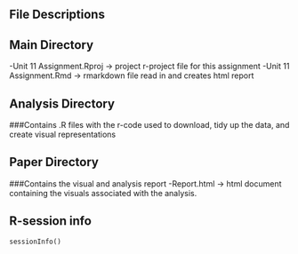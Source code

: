 ## File Descriptions

## Main Directory
-Unit 11 Assignment.Rproj -> project r-project file for this assignment
-Unit 11 Assignment.Rmd -> rmarkdown file read in and creates html report
  
## Analysis Directory
###Contains .R files with the r-code used to download, tidy up the data, and create visual representations

## Paper Directory
###Contains the visual and analysis report
-Report.html -> html document containing the visuals associated with the analysis.

## R-session info

```{r}
sessionInfo()
```
